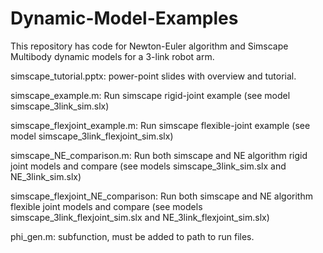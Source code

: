 # Dynamic-Model-Examples
This repository has code for Newton-Euler algorithm and Simscape Multibody dynamic models for a 3-link robot arm. 

simscape_tutorial.pptx: power-point slides with overview and tutorial. 

simscape_example.m: Run simscape rigid-joint example (see model simscape_3link_sim.slx)

simscape_flexjoint_example.m: Run simscape flexible-joint example (see model simscape_3link_flexjoint_sim.slx)

simscape_NE_comparison.m: Run both simscape and NE algorithm rigid joint models and compare (see models simscape_3link_sim.slx and NE_3link_sim.slx)

simscape_flexjoint_NE_comparison: Run both simscape and NE algorithm flexible joint models and compare (see models simscape_3link_flexjoint_sim.slx and NE_3link_flexjoint_sim.slx)

phi_gen.m: subfunction, must be added to path to run files. 
